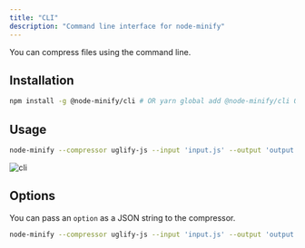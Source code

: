 ```yaml
---
title: "CLI"
description: "Command line interface for node-minify"
---
```


You can compress files using the command line.

## Installation

```bash
npm install -g @node-minify/cli # OR yarn global add @node-minify/cli OR pnpm add -g @node-minify/cli
```

## Usage

```bash
node-minify --compressor uglify-js --input 'input.js' --output 'output.js'
```

<img src="/static/cli.png" alt="cli" width={749} height={322} priority />

## Options

You can pass an `option` as a JSON string to the compressor.

```bash
node-minify --compressor uglify-js --input 'input.js' --output 'output.js' --option '{"warnings": true, "mangle": false}'
```